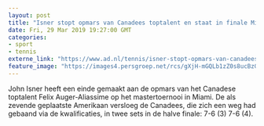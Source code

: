 ```yaml
---
layout: post
title: "Isner stopt opmars van Canadees toptalent en staat in finale Miami"
date: Fri, 29 Mar 2019 19:27:00 GMT
categories: 
- sport 
- tennis 
externe_link: "https://www.ad.nl/tennis/isner-stopt-opmars-van-canadees-toptalent-en-staat-in-finale-miami~a3d38f53/"
feature_image: "https://images4.persgroep.net/rcs/gXjH-mGQLb1zZ0s8ucBzGQAKDwA/diocontent/144436395/_fitwidth/400/?appId=21791a8992982cd8da851550a453bd7f&quality=0.7"
---
```


John Isner heeft een einde gemaakt aan de opmars van het Canadese toptalent Felix Auger-Aliassime op het mastertoernooi in Miami. De als zevende geplaatste Amerikaan versloeg de Canadees, die zich een weg had gebaand via de kwalificaties, in twee sets in de halve finale: 7-6 (3) 7-6 (4).
